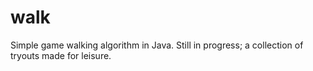 # walk
Simple game walking algorithm in Java. Still in progress; a collection of tryouts made for leisure.
